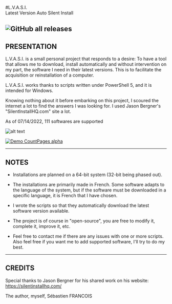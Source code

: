 #L.V.A.S.I.                                                   
Latest Version Auto Silent Install

![GitHub all releases](https://img.shields.io/github/downloads/sebastienFRA/LVASI/total?color=a)
------------------------------------------------------------		  
PRESENTATION 
------------------------------------------------------------

L.V.A.S.I. is a small personal project that responds to a desire:
To have a tool that allows me to download, install automatically and
without intervention on my part, the software I need in their latest
versions. This is to facilitate the acquisition or reinstallation of
a computer.

L.V.A.S.I. works thanks to scripts written under PowerShell 5, and it
is intended for Windows.

Knowing nothing about it before embarking on this project, I
scoured the internet a lot to find the answers I was looking for.
I used Jason Bergner's "SilentInstallHQ.com" site a lot.

As of 07/14/2022, 111 softwares are supported

![alt text](https://github.com/SebastienFRA/LVASI/blob/main/img/LVASI%202.0.png)

[![Demo CountPages alpha](https://github.com/SebastienFRA/LVASI/blob/main/img/Exemple%20LVASI%201.5.gif)](https://youtu.be/ux5MgNagxnU)

-------------------------
NOTES 
-------------------------

- Installations are planned on a 64-bit system (32-bit being phased out).

- The installations are primarily made in French. Some software adapts to the language
of the system, but if the software must be downloaded in a specific language, it is
French that I have chosen.

- I wrote the scripts so that they automatically download the latest software version
available.

- The project is of course in "open-source", you are free to modify it, complete it,
improve it, etc.

- Feel free to contact me if there are any issues with one or more scripts. Also feel
free if you want me to add supported software, I'll try to do my best.

--------------------------------
CREDITS                      
--------------------------------

Special thanks to Jason Bergner for his shared work on his website:
https://silentinstallhq.com/

The author, myself, Sébastien FRANCOIS
